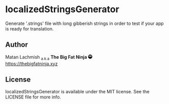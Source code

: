 # localizedStringsGenerator
Generate '.strings' file with long gibberish strings in order to test if your app is ready for translation.

## Author

Matan Lachmish <sub>a.k.a</sub> <b>The Big Fat Ninja</b> <img src="assets/TheBigFatNinja.png?raw=true" alt="The Big Fat Ninja" width="13"><br>
https://thebigfatninja.xyz

## License

localizedStringsGenerator is available under the MIT license. See the LICENSE file for more info.
